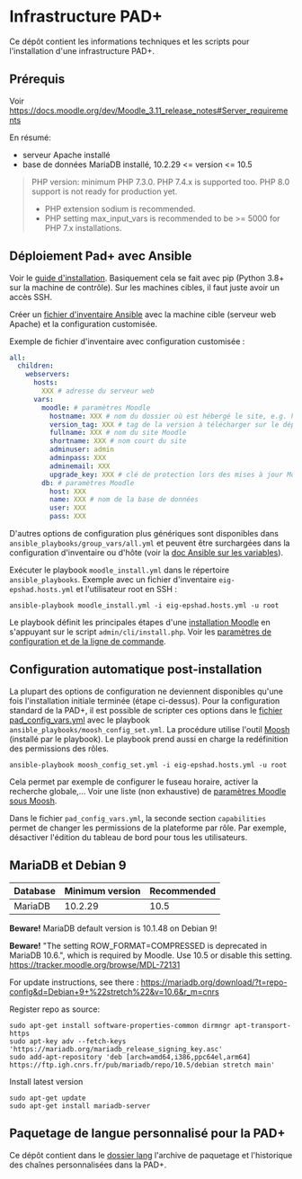 Infrastructure PAD+
===================

Ce dépôt contient les informations techniques et les scripts pour l'installation d'une infrastructure PAD+.

## Prérequis

Voir https://docs.moodle.org/dev/Moodle_3.11_release_notes#Server_requirements

En résumé:
- serveur Apache installé
- base de données MariaDB installé, 10.2.29 <= version <= 10.5

> PHP version: minimum PHP 7.3.0. PHP 7.4.x is supported too. PHP 8.0 support is not ready for production yet.
> - PHP extension sodium is recommended.
> - PHP setting max_input_vars is recommended to be >= 5000 for PHP 7.x installations.


## Déploiement Pad+ avec Ansible

Voir le [guide d'installation](https://docs.ansible.com/ansible/latest/installation_guide/index.html). Basiquement cela se fait avec pip (Python 3.8+ sur la machine de contrôle). Sur les machines cibles, il faut juste avoir un accès SSH.

Créer un [fichier d'inventaire Ansible](https://docs.ansible.com/ansible/latest/user_guide/intro_inventory.html#intro-inventory) avec la machine cible (serveur web Apache) et la configuration customisée.

Exemple de fichier d'inventaire avec configuration customisée :

```yaml
all:
  children:
    webservers:
      hosts:
        XXX # adresse du serveur web
      vars:
        moodle: # paramètres Moodle
          hostname: XXX # nom du dossier où est hébergé le site, e.g. https://www.<hostname>
          version_tag: XXX # tag de la version à télécharger sur le dépôt git https://github.com/e-PSHAD/PAD
          fullname: XXX # nom du site Moodle
          shortname: XXX # nom court du site
          adminuser: admin
          adminpass: XXX
          adminemail: XXX
          upgrade_key: XXX # clé de protection lors des mises à jour Moodle https://docs.moodle.org/311/en/Upgrade_key
        db: # paramètres Moodle
          host: XXX
          name: XXX # nom de la base de données
          user: XXX
          pass: XXX
```

D'autres options de configuration plus génériques sont disponibles dans `ansible_playbooks/group_vars/all.yml` et peuvent être surchargées dans la configuration d'inventaire ou d'hôte (voir la [doc Ansible sur les variables](https://docs.ansible.com/ansible/latest/user_guide/intro_inventory.html#adding-variables-to-inventory)).

Exécuter le playbook `moodle_install.yml` dans le répertoire `ansible_playbooks`. Exemple avec un fichier d'inventaire `eig-epshad.hosts.yml` et l'utilisateur root en SSH :

```
ansible-playbook moodle_install.yml -i eig-epshad.hosts.yml -u root
```

Le playbook définit les principales étapes d'une [installation Moodle](https://docs.moodle.org/311/en/Installing_Moodle) en s'appuyant sur le script `admin/cli/install.php`. Voir les [paramètres de configuration et de la ligne de commande](./moodle-install-parameters.md).


## Configuration automatique post-installation

La plupart des options de configuration ne deviennent disponibles qu'une fois l'installation initiale terminée (étape ci-dessus). Pour la configuration standard de la PAD+, il est possible de scripter ces options dans le [fichier pad_config_vars.yml](./ansible-playbooks/vars/pad_config_vars.yml) avec le playbook `ansible_playbooks/moosh_config_set.yml`. La procédure utilise l'outil [Moosh](https://moosh-online.com/) (installé par le playbook). Le playbook prend aussi en charge la redéfinition des permissions des rôles.

```
ansible-playbook moosh_config_set.yml -i eig-epshad.hosts.yml -u root
```

Cela permet par exemple de configurer le fuseau horaire, activer la recherche globale,... Voir une liste (non exhaustive) de [paramètres Moodle sous Moosh](./moosh-config.md).

Dans le fichier `pad_config_vars.yml`, la seconde section `capabilities` permet de changer les permissions de la plateforme par rôle. Par exemple, désactiver l'édition du tableau de bord pour tous les utilisateurs.

## MariaDB et Debian 9

| Database 	| Minimum version 	| Recommended |
|-----------|-------------------|-------------|
| MariaDB 	| 10.2.29           | 10.5        |

**Beware!** MariaDB default version is 10.1.48 on Debian 9!

**Beware!** "The setting ROW_FORMAT=COMPRESSED is deprecated in MariaDB 10.6.", which is required by Moodle. Use 10.5 or disable this setting. https://tracker.moodle.org/browse/MDL-72131

For update instructions, see there : https://mariadb.org/download/?t=repo-config&d=Debian+9+%22stretch%22&v=10.6&r_m=cnrs

Register repo as source:
```
sudo apt-get install software-properties-common dirmngr apt-transport-https
sudo apt-key adv --fetch-keys 'https://mariadb.org/mariadb_release_signing_key.asc'
sudo add-apt-repository 'deb [arch=amd64,i386,ppc64el,arm64] https://ftp.igh.cnrs.fr/pub/mariadb/repo/10.5/debian stretch main'
```

Install latest version
```
sudo apt-get update
sudo apt-get install mariadb-server
```

## Paquetage de langue personnalisé pour la PAD+

Ce dépôt contient dans le [dossier lang](lang/) l'archive de paquetage et l'historique des chaînes personnalisées dans la PAD+.

